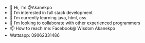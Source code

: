 - 👋 Hi, I’m @Akanekpo
- 👀 I’m interested in full stack development
- 🌱 I’m currently learning java, html, css.
- 💞️ I’m looking to collaborate with other experienced programmers
- 📫 How to reach me: Facebook@ Wisdom Akanekpo
- Wattsapp: 09062331486

<!---
Akanekpo/Akanekpo is a ✨ special ✨ repository because its `README.md` (this file) appears on your GitHub profile.
You can click the Preview link to take a look at your changes.
--->
